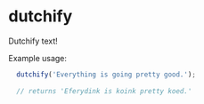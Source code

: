 # dutchify
Dutchify text!

Example usage:
```javascript
  dutchify('Everything is going pretty good.');
  
  // returns 'Eferydink is koink pretty koed.'
```
